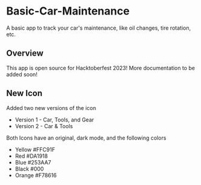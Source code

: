 # Basic-Car-Maintenance

A basic app to track your car's maintenance, like oil changes, tire rotation, etc.

## Overview

This app is open source for Hacktoberfest 2023! More documentation to be added soon!
## New Icon 
Added two new versions of the icon

* Version 1 - Car, Tools, and Gear
* Version 2 - Car & Tools 

Both Icons have an original, dark mode, and the following colors

* Yellow #FFC91F
* Red #DA1918
* Blue #253AA7
* Black #000
* Orange #F78616
